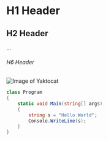 # H1 Header 
## H2 Header
...
###### H6 Header


![Image of Yaktocat](https://octodex.github.com/images/yaktocat.png)



``` C#
class Program
{
    static void Main(string[] args)
    {
        string s = "Hello World";
        Console.WriteLine(s);
    }
}
```
